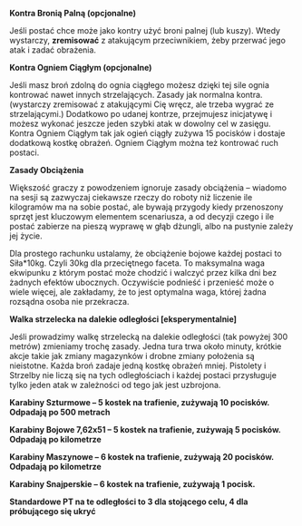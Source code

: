 
  

  

  

**Kontra Bronią Palną (opcjonalne)**

Jeśli postać chce może jako kontry użyć broni palnej (lub kuszy). Wtedy wystarczy, **zremisować** z atakującym przeciwnikiem, żeby przerwać jego atak i zadać obrażenia.

  

**Kontra Ogniem Ciągłym (opcjonalne)**

Jeśli masz broń zdolną do ognia ciągłego możesz dzięki tej sile ognia kontrować nawet innych strzelających. Zasady jak normalna kontra. (wystarczy zremisować z atakującymi Cię wręcz, ale trzeba wygrać ze strzelającymi.) Dodatkowo po udanej kontrze, przejmujesz inicjatywę i możesz wykonać jeszcze jeden szybki atak w dowolny cel w zasięgu. Kontra Ogniem Ciągłym tak jak ogień ciągły zużywa 15 pocisków i dostaje dodatkową kostkę obrażeń. Ogniem Ciągłym można też kontrować ruch postaci.

  

  

**Zasady Obciążenia**

Większość graczy z powodzeniem ignoruje zasady obciążenia – wiadomo na sesji są zazwyczaj ciekawsze rzeczy do roboty niż liczenie ile kilogramów ma na sobie postać, ale bywają przygody kiedy przenoszony sprzęt jest kluczowym elementem scenariusza, a od decyzji czego i ile postać zabierze na pieszą wyprawę w głąb dżungli, albo na pustynie zależy jej życie.

Dla prostego rachunku ustalamy, że obciążenie bojowe każdej postaci to Siła*10kg. Czyli 30kg dla przeciętnego faceta. To maksymalna waga ekwipunku z którym postać może chodzić i walczyć przez kilka dni bez żadnych efektów ubocznych. Oczywiście podnieść i przenieść może o wiele więcej, ale zakładamy, że to jest optymalna waga, której żadna rozsądna osoba nie przekracza.





  

**Walka strzelecka na dalekie odległości [eksperymentalnie]**

Jeśli prowadzimy walkę strzelecką na dalekie odległości (tak powyżej 300 metrów) zmieniamy trochę zasady. Jedna tura trwa około minuty, krótkie akcje takie jak zmiany magazynków i drobne zmiany położenia są nieistotne. Każda broń zadaje jedną kostkę obrażeń mniej. Pistolety i Strzelby nie liczą się na tych odległościach i każdej postaci przysługuje tylko jeden atak w zależności od tego jak jest uzbrojona.

  

**Karabiny Szturmowe – 5 kostek na trafienie, zużywają 10 pocisków. Odpadają po 500 metrach**

**Karabiny Bojowe 7,62x51 – 5 kostek na trafienie, zużywają 5 pocisków. Odpadają po kilometrze**

**Karabiny Maszynowe – 6 kostek na trafienie, zużywają 20 pocisków. Odpadają po kilometrze**

**Karabiny Snajperskie – 6 kostek na trafienie, zużywają 1 pocisk.**

  

**Standardowe PT na te odległości to 3 dla stojącego celu, 4 dla próbującego się ukryć**
